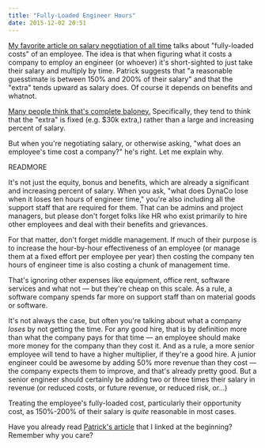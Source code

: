 ```yaml
---
title: "Fully-Loaded Engineer Hours"
date: 2015-12-02 20:51
---
```


<a href="http://www.kalzumeus.com/2012/01/23/salary-negotiation/"
target="_blank">My favorite article on salary negotiation of all
time</a> talks about "fully-loaded costs" of an employee. The idea is
that when figuring what it costs a company to employ an engineer (or
whoever) it's short-sighted to just take their salary and multiply by
time. Patrick suggests that &quot;a reasonable guesstimate is between
150% and 200% of their salary&quot; and that the "extra" tends upward
as salary does. Of course it depends on benefits and whatnot.

<a href="https://www.quora.com/What-is-the-mean-cost-per-year-after-FICA-health-insurance-office-space-and-salary-for-a-software-engineer-in-Silicon-Valley">Many
people think that's complete baloney.</a> Specifically, they tend to
think that the "extra" is fixed (e.g. $30k extra,) rather than a large and increasing
percent of salary.

But when you're negotiating salary, or otherwise asking, "what does
an employee's time cost a company?" he's right. Let me explain why.

READMORE

It's not just the equity, bonus and benefits, which are already a
significant and increasing percent of salary. When you ask,
"what does DynaCo lose when it loses ten hours of engineer time,"
you're also including all the support staff that are required
for them. That can be admins and project managers, but please don't
forget folks like HR who exist primarily to hire other employees
and deal with their benefits and grievances.

For that matter, don't forget middle management. If much of their
purpose is to increase the hour-by-hour effectiveness of an employee
(or manage them at a fixed effort per employee per year) then costing
the company ten hours of engineer time is also costing a chunk of
management time.

That's ignoring other expenses like equipment, office rent, software
services and what not &mdash; but they're cheap on this scale. As a
rule, a software company spends far more on support staff than on
material goods or software.

It's not always the case, but often you're talking about what a
company <i>loses</i> by not getting the time. For any good hire, that is by
definition more than what the company pays for that time &mdash; an
employee should make more money for the company than they cost it. And
as a rule, a more senior employee will tend to have a higher
multiplier, if they're a good hire. A junior engineer could be awesome
by adding 50% more revenue than they cost &mdash; the company expects
them to improve, and that's already pretty good. But a senior engineer
should certainly be adding two or three times their salary in revenue
(or reduced costs, or future revenue, or reduced risk, or...)

Treating the employee's fully-loaded cost, particularly their opportunity
cost, as 150%-200% of their salary is <i>quite</i> reasonable in most cases.

Have you already read <a
href="http://www.kalzumeus.com/2012/01/23/salary-negotiation/"
target="_blank">Patrick's article</a> that I linked at the beginning?
Remember why you care?

